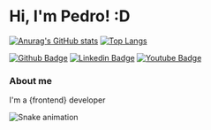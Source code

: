# Hi, I'm Pedro! :D

[![Anurag's GitHub stats](https://github-readme-stats.vercel.app/api?username=nironwp&show_icons=true&theme=tokyonight)](https://github.com/anuraghazra/github-readme-stats)
[![Top Langs](https://github-readme-stats.vercel.app/api/top-langs/?username=nironwp&layout=compact)](https://github.com/anuraghazra/github-readme-stats)

[![Github Badge](https://img.shields.io/badge/-Github-000?style=flat-square&logo=Github&logoColor=white&link=https://github.com/fagnerpsantos)](https://github.com/nironwp)
[![Linkedin Badge](https://img.shields.io/badge/-LinkedIn-blue?style=flat-square&logo=Linkedin&logoColor=white&link=https://www.linkedin.com/in/pedro-lucas-mendes-souza-3171b6237/)]([https://www.linkedin.com/in/fagnerpsantos/](https://www.linkedin.com/in/pedro-lucas-mendes-souza-3171b6237/))
[![Youtube Badge](https://img.shields.io/badge/-YouTube-ff0000?style=flat-square&labelColor=ff0000&logo=youtube&logoColor=white&link=https://www.youtube.com/user/TreinaWeb)]([https://www.youtube.com/user/TreinaWeb](https://www.youtube.com/channel/UCMmCFRIIBN4F1dOlLZMUFyg))




### About me
I'm a {frontend} developer

![Snake animation](https://github.com/rafaballerini/nironwp/blob/output/github-contribution-grid-snake.svg)
